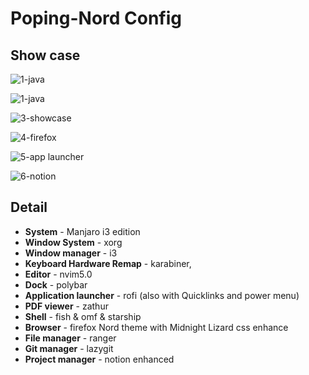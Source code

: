 # Poping-Nord Config

## Show case
![1-java](https://tva1.sinaimg.cn/large/008i3skNgy1gv1s3627cbj61c00u00z802.jpg)

 ![1-java](https://tva1.sinaimg.cn/large/008i3skNgy1gv5apzwetkj61c00u0gqk02.jpg)

![3-showcase](https://tva1.sinaimg.cn/large/008i3skNgy1gv1s3dd8qhj61c00u0n2802.jpg)

![4-firefox](https://tva1.sinaimg.cn/large/008i3skNgy1gv1s6ftrzdj61c00u0qdc02.jpg)

![5-app launcher](https://tva1.sinaimg.cn/large/008i3skNgy1gv5aqp3x51j61c00u0tc502.jpg)

![6-notion](https://tva1.sinaimg.cn/large/008i3skNgy1gv5b4rhpqtj61c00u0aev02.jpg)

## Detail

- **System** - Manjaro i3 edition
- **Window System** - xorg
- **Window manager** - i3
- **Keyboard Hardware Remap** - karabiner,
- **Editor** - nvim5.0
- **Dock** - polybar
- **Application launcher** - rofi (also with Quicklinks and power menu)
- **PDF viewer** - zathur
- **Shell** - fish & omf & starship
- **Browser** - firefox Nord theme with Midnight Lizard css enhance
- **File manager** - ranger
- **Git manager** - lazygit
- **Project manager** - notion enhanced
